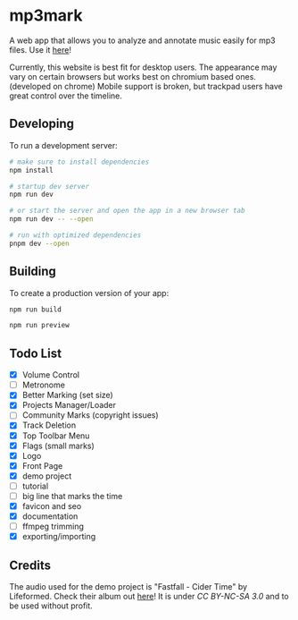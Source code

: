 # mp3mark
A web app that allows you to analyze and annotate music easily for mp3 files. Use it [here](https://mp3mark.vercel.app/)!

Currently, this website is best fit for desktop users. The appearance may vary on certain browsers but works best on chromium based ones. (developed on chrome) Mobile support is broken, but trackpad users have great control over the timeline.

## Developing
To run a development server:
```bash
# make sure to install dependencies
npm install

# startup dev server
npm run dev

# or start the server and open the app in a new browser tab 
npm run dev -- --open

# run with optimized dependencies
pnpm dev --open
```

## Building
To create a production version of your app:
```bash
npm run build

npm run preview
```

## Todo List
 - [X] Volume Control
 - [ ] Metronome
 - [X] Better Marking (set size)
 - [x] Projects Manager/Loader
 - [ ] Community Marks (copyright issues)
 - [X] Track Deletion
 - [X] Top Toolbar Menu
 - [X] Flags (small marks)
 - [X] Logo
 - [X] Front Page
 - [X] demo project
 - [ ] tutorial
 - [ ] big line that marks the time
 - [X] favicon and seo
 - [X] documentation
 - [ ] ffmpeg trimming
 - [X] exporting/importing

## Credits
The audio used for the demo project is "Fastfall - Cider Time" by Lifeformed. Check their album out [here](https://lifeformed.bandcamp.com/album/fastfall)! It is under *CC BY-NC-SA 3.0* and to be used without profit.
